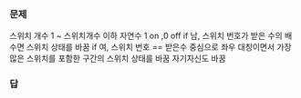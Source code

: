 ### 문제
스위치 개수
1 ~ 스위치개수 이하 자연수
1 on ,0 off
if 남, 스위치 번호가 받은 수의 배수면 스위치 상태를 바꿈
if 여, 스위치 번호 == 받은수 중심으로 좌우 대칭이면서 가장 많은 스위치를 포함한 구간의 스위치 상태를 바꿈 자기자신도 바꿈

### 답